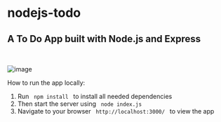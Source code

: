 # nodejs-todo

<h2> A To Do App built with Node.js and Express</h2>


<br>

![image](https://user-images.githubusercontent.com/75478908/132339320-fce84cbe-f90f-4806-9ed7-9753757e7511.png)


<p> How to run the app locally: </p>

<ol>
<li> Run <code> npm install </code> to install all needed dependencies </li>

<li> Then start the server using <code> node index.js </code> </li>

<li> Navigate to your browser <code> http://localhost:3000/ </code> to view the app </li>
</ol>


